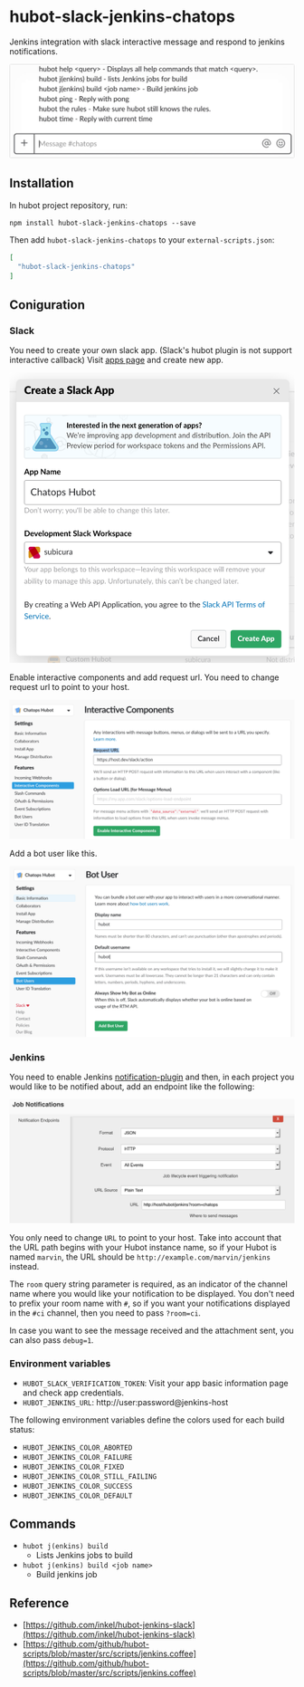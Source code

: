 # hubot-slack-jenkins-chatops

Jenkins integration with slack interactive message and respond to jenkins notifications.

![slack jenkins bot](./screenshot/slack-jenkins-bot.gif)

## Installation

In hubot project repository, run:

```
npm install hubot-slack-jenkins-chatops --save
```

Then add `hubot-slack-jenkins-chatops` to your `external-scripts.json`:

```json
[
  "hubot-slack-jenkins-chatops"
]
```

## Coniguration

### Slack

You need to create your own slack app. (Slack's hubot plugin is not support interactive callback) Visit [apps page](https://api.slack.com/apps) and create new app.

![create slack app](./screenshot/create-slack-app.png)

Enable interactive components and add request url. You need to change request url to point to your host.

![enable interactive component](./screenshot/slack-interactive-component.png)

Add a bot user like this.

![add bot user](./screenshot/add-bot-user.png)

### Jenkins

You need to enable Jenkins [notification-plugin](https://wiki.jenkins-ci.org/display/JENKINS/Notification+Plugin) and then, in each project you would like to be notified about, add an endpoint like the following:

![Add Notification endpoint](./screenshot/jenkins-setting.png)

You only need to change `URL` to point to your host. Take into account that the URL path begins with your Hubot instance name, so if your Hubot is named `marvin`, the URL should be `http://example.com/marvin/jenkins` instead.

The `room` query string parameter is required, as an indicator of the channel name where you would like your notification to be displayed. You don't need to prefix your room name with `#`, so if you want your notifications displayed in the `#ci` channel, then you need to pass `?room=ci`.

In case you want to see the message received and the attachment sent, you can also pass `debug=1`.

### Environment variables

- `HUBOT_SLACK_VERIFICATION_TOKEN`: Visit your app basic information page and check app credentials.
- `HUBOT_JENKINS_URL`: http://user:password@jenkins-host


The following environment variables define the colors used for each build status:

- `HUBOT_JENKINS_COLOR_ABORTED`
- `HUBOT_JENKINS_COLOR_FAILURE`
- `HUBOT_JENKINS_COLOR_FIXED`
- `HUBOT_JENKINS_COLOR_STILL_FAILING`
- `HUBOT_JENKINS_COLOR_SUCCESS`
- `HUBOT_JENKINS_COLOR_DEFAULT`

## Commands

- `hubot j(enkins) build`
  - Lists Jenkins jobs to build 
- `hubot j(enkins) build <job name>`
  - Build jenkins job 


## Reference

- [https://github.com/inkel/hubot-jenkins-slack](https://github.com/inkel/hubot-jenkins-slack)
- [https://github.com/github/hubot-scripts/blob/master/src/scripts/jenkins.coffee](https://github.com/github/hubot-scripts/blob/master/src/scripts/jenkins.coffee)